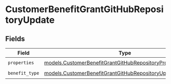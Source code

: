 # CustomerBenefitGrantGitHubRepositoryUpdate


## Fields

| Field                                                                                                                              | Type                                                                                                                               | Required                                                                                                                           | Description                                                                                                                        |
| ---------------------------------------------------------------------------------------------------------------------------------- | ---------------------------------------------------------------------------------------------------------------------------------- | ---------------------------------------------------------------------------------------------------------------------------------- | ---------------------------------------------------------------------------------------------------------------------------------- |
| `properties`                                                                                                                       | [models.CustomerBenefitGrantGitHubRepositoryPropertiesUpdate](../models/customerbenefitgrantgithubrepositorypropertiesupdate.md)   | :heavy_check_mark:                                                                                                                 | N/A                                                                                                                                |
| `benefit_type`                                                                                                                     | [models.CustomerBenefitGrantGitHubRepositoryUpdateBenefitType](../models/customerbenefitgrantgithubrepositoryupdatebenefittype.md) | :heavy_check_mark:                                                                                                                 | N/A                                                                                                                                |